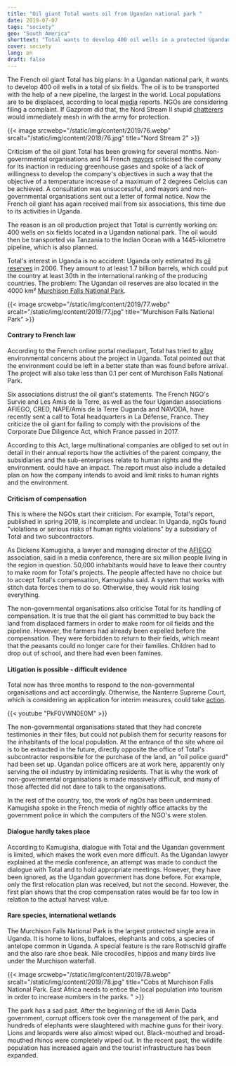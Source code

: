 ```yaml
---
title: "Oil giant Total wants oil from Ugandan national park "
date: 2019-07-07
tags: "society"
geo: "South America"
shorttext: "Total wants to develop 400 oil wells in a protected Ugandan national park and build the largest oil pipeline in the world."
cover: society
lang: en
draft: false
---
```


The French oil giant Total has big plans: In a Ugandan national park, it wants to develop 400 oil wells in a total of six fields. The oil is to be transported with the help of a new pipeline, the largest in the world. Local populations are to be displaced, according to local [media](https://www.mediapart.fr/journal/france/250619/total-mis-en-demeure-pour-ses-activites-en-ouganda "Total mis en demeure pour ses activités en Ouganda") reports. NGOs are considering filing a complaint. If Gazprom did that, the Nord Stream II stupid [chatterers](https://www.welt.de/politik/deutschland/video188961551/Umstrittene-Ostseepipeline-Wir-Gruenen-waren-schon-immer-gegen-Nord-Stream-2.html "The fascists of the Green Party as well as the Americans.") would immediately mesh in with the army for protection.

{{< image srcwebp="/static/img/content/2019/76.webp" srcalt="/static/img/content/2019/76.jpg" title="Nord Stream 2" >}}

Criticism of the oil giant Total has been growing for several months. Non-governmental organisations and 14 French [mayors](https://www.mediapart.fr/journal/france/180619/des-maires-veulent-obliger-total-moins-polluer "Des maires veulent obliger Total à moins polluer") criticised the company for its inaction in reducing greenhouse gases and spoke of a lack of willingness to develop the company's objectives in such a way that the objective of a temperature increase of a maximum of 2 degrees Celcius can be achieved. A consultation was unsuccessful, and mayors and non-governmental organisations sent out a letter of formal notice. Now the French oil giant has again received mail from six associations, this time due to its activities in Uganda.

The reason is an oil production project that Total is currently working on: 400 wells on six fields located in a Ugandan national park. The oil would then be transported via Tanzania to the Indian Ocean with a 1445-kilometre pipeline, which is also planned.

Total's interest in Uganda is no accident: Uganda only estimated its [oil reserves](https://www.researchgate.net/publication/276887058_Oil_and_Governance_in_Uganda "Oil and Governance in Uganda") in 2006. They amount to at least 1.7 billion barrels, which could put the country at least 30th in the international ranking of the producing countries. The problem: The Ugandan oil reserves are also located in the 4000 km² [Murchison Falls National Park](https://www.murchisonfallsparkuganda.com/ "Murchison Falls National Park Uganda (Kabalega National Park").

{{< image srcwebp="/static/img/content/2019/77.webp" srcalt="/static/img/content/2019/77.jpg" title="Murchison Falls National Park" >}}

#### Contrary to French law

According to the French online portal mediapart, Total has tried to [allay](https://www.lemonde.fr/afrique/article/2019/05/29/en-rdc-et-en-ouganda-le-groupe-total-dans-le-viseur-des-defenseurs-de-l-environnement_5469013_3212.html "En RDC et en Ouganda, le groupe Total dans le viseur des défenseurs de l’environnement") environmental concerns about the project in Uganda. Total pointed out that the environment could be left in a better state than was found before arrival. The project will also take less than 0.1 per cent of Murchison Falls National Park.

Six associations distrust the oil giant's statements. The French NGO's Survie and Les Amis de la Terre, as well as the four Ugandan associations AFIEGO, CRED, NAPE/Amis de la Terre Ouganda and NAVODA, have recently sent a call to Total headquarters in La Défense, France. They criticize the oil giant for failing to comply with the provisions of the Corporate Due Diligence Act, which France passed in 2017.

According to this Act, large multinational companies are obliged to set out in detail in their annual reports how the activities of the parent company, the subsidiaries and the sub-enterprises relate to human rights and the environment. could have an impact. The report must also include a detailed plan on how the company intends to avoid and limit risks to human rights and the environment.

#### Criticism of compensation

This is where the NGOs start their criticism. For example, Total's report, published in spring 2019, is incomplete and unclear. In Uganda, ngOs found "violations or serious risks of human rights violations" by a subsidiary of Total and two subcontractors.

As Dickens Kamugisha, a lawyer and managing director of the [AFIEGO](https://www.afiego.org/ "Africa Institute for Energy Governance") association, said in a media conference, there are six million people living in the region in question. 50,000 inhabitants would have to leave their country to make room for Total's projects. The people affected have no choice but to accept Total's compensation, Kamugisha said. A system that works with stitch data forces them to do so. Otherwise, they would risk losing everything.

The non-governmental organisations also criticise Total for its handling of compensation. It is true that the oil giant has committed to buy back the land from displaced farmers in order to make room for oil fields and the pipeline. However, the farmers had already been expelled before the compensation. They were forbidden to return to their fields, which meant that the peasants could no longer care for their families. Children had to drop out of school, and there had even been famines.

#### Litigation is possible - difficult evidence

Total now has three months to respond to the non-governmental organisations and act accordingly. Otherwise, the Nanterre Supreme Court, which is considering an application for interim measures, could take [action](https://www.totalautribunal.org/ "Total, rendez-vous au tribunal !").

{{< youtube "PkF0VWN0E0M" >}}

The non-governmental organisations stated that they had concrete testimonies in their files, but could not publish them for security reasons for the inhabitants of the local population. At the entrance of the site where oil is to be extracted in the future, directly opposite the office of Total's subcontractor responsible for the purchase of the land, an "oil police guard" had been set up. Ugandan police officers are at work here, apparently only serving the oil industry by intimidating residents. That is why the work of non-governmental organisations is made massively difficult, and many of those affected did not dare to talk to the organisations.

In the rest of the country, too, the work of ngOs has been undermined. Kamugisha spoke in the French media of nightly office attacks by the government police in which the computers of the NGO's were stolen.

#### Dialogue hardly takes place

According to Kamugisha, dialogue with Total and the Ugandan government is limited, which makes the work even more difficult. As the Ugandan lawyer explained at the media conference, an attempt was made to conduct the dialogue with Total and to hold appropriate meetings. However, they have been ignored, as the Ugandan government has done before. For example, only the first relocation plan was received, but not the second. However, the first plan shows that the crop compensation rates would be far too low in relation to the actual harvest value.

#### Rare species, international wetlands

The Murchison Falls National Park is the largest protected single area in Uganda. It is home to lions, buffaloes, elephants and cobs, a species of antelope common in Uganda. A special feature is the rare Rothschild giraffe and the also rare shoe beak. Nile crocodiles, hippos and many birds live under the Murchison waterfall.

{{< image srcwebp="/static/img/content/2019/78.webp" srcalt="/static/img/content/2019/78.jpg" title="Cobs at Murchison Falls National Park. East Africa needs to entice the local population into tourism in order to increase numbers in the parks. " >}}

The park has a sad past. After the beginning of the idi Amin Dada government, corrupt officers took over the management of the park, and hundreds of elephants were slaughtered with machine guns for their ivory. Lions and leopards were also almost wiped out. Black-mouthed and broad-mouthed rhinos were completely wiped out. In the recent past, the wildlife population has increased again and the tourist infrastructure has been expanded.
